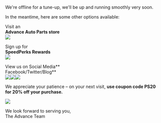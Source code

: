 We're offline for a tune-up, we'll be up and running smoothly very soon.

In the meantime, here are some other options available:

Visit an  
**Advance Auto Parts store**  
[![](/MaintPage/images/DM150205_maintenance_page_07.png)](http://stores.advanceautoparts.com/)

Sign up for  
**SpeedPerks Rewards**  
[![](/MaintPage/images/sp-logo.png)](http://www.speedperks.com/)

View us on Social Media**  
Facebook/Twitter/Blog**  
[![](/MaintPage/images/DM150205_maintenance_page_12.png)](https://www.facebook.com/advanceautoparts)[![](/MaintPage/images/DM150205_maintenance_page_16.png)](https://twitter.com/AdvanceAuto)[![](/MaintPage/images/button-m.png)](http://blog.advanceautoparts.com/)

We appreciate your patience – on your next visit, **use coupon code PS20 for 20% off your purchase.**

![](/MaintPage/images/DM150205_maintenance_page_21.png)

We look forward to serving you,  
The Advance Team